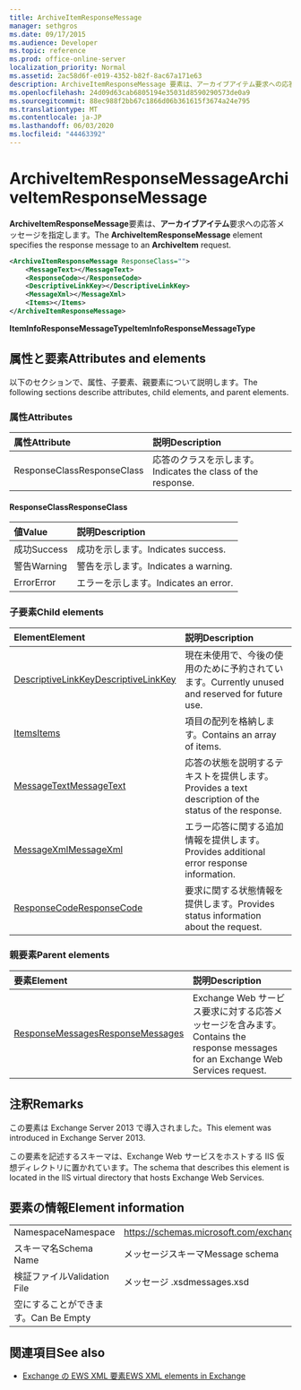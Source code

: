 ```yaml
---
title: ArchiveItemResponseMessage
manager: sethgros
ms.date: 09/17/2015
ms.audience: Developer
ms.topic: reference
ms.prod: office-online-server
localization_priority: Normal
ms.assetid: 2ac58d6f-e019-4352-b82f-8ac67a171e63
description: ArchiveItemResponseMessage 要素は、アーカイブアイテム要求への応答メッセージを指定します。
ms.openlocfilehash: 24d09d63cab6805194e35031d8590290573de0a9
ms.sourcegitcommit: 88ec988f2bb67c1866d06b361615f3674a24e795
ms.translationtype: MT
ms.contentlocale: ja-JP
ms.lasthandoff: 06/03/2020
ms.locfileid: "44463392"
---
```

# <a name="archiveitemresponsemessage"></a><span data-ttu-id="45e0c-103">ArchiveItemResponseMessage</span><span class="sxs-lookup"><span data-stu-id="45e0c-103">ArchiveItemResponseMessage</span></span>

<span data-ttu-id="45e0c-104">**ArchiveItemResponseMessage**要素は、**アーカイブアイテム**要求への応答メッセージを指定します。</span><span class="sxs-lookup"><span data-stu-id="45e0c-104">The **ArchiveItemResponseMessage** element specifies the response message to an **ArchiveItem** request.</span></span> 
  
```XML
<ArchiveItemResponseMessage ResponseClass="">
    <MessageText></MessageText>
    <ResponseCode></ResponseCode>
    <DescriptiveLinkKey></DescriptiveLinkKey>
    <MessageXml></MessageXml>
    <Items></Items>
</ArchiveItemResponseMessage>
```

 <span data-ttu-id="45e0c-105">**ItemInfoResponseMessageType**</span><span class="sxs-lookup"><span data-stu-id="45e0c-105">**ItemInfoResponseMessageType**</span></span>
## <a name="attributes-and-elements"></a><span data-ttu-id="45e0c-106">属性と要素</span><span class="sxs-lookup"><span data-stu-id="45e0c-106">Attributes and elements</span></span>

<span data-ttu-id="45e0c-107">以下のセクションで、属性、子要素、親要素について説明します。</span><span class="sxs-lookup"><span data-stu-id="45e0c-107">The following sections describe attributes, child elements, and parent elements.</span></span>
  
### <a name="attributes"></a><span data-ttu-id="45e0c-108">属性</span><span class="sxs-lookup"><span data-stu-id="45e0c-108">Attributes</span></span>

|<span data-ttu-id="45e0c-109">**属性**</span><span class="sxs-lookup"><span data-stu-id="45e0c-109">**Attribute**</span></span>|<span data-ttu-id="45e0c-110">**説明**</span><span class="sxs-lookup"><span data-stu-id="45e0c-110">**Description**</span></span>|
|:-----|:-----|
|<span data-ttu-id="45e0c-111">ResponseClass</span><span class="sxs-lookup"><span data-stu-id="45e0c-111">ResponseClass</span></span>  <br/> |<span data-ttu-id="45e0c-112">応答のクラスを示します。</span><span class="sxs-lookup"><span data-stu-id="45e0c-112">Indicates the class of the response.</span></span>  <br/> |
   
#### <a name="responseclass"></a><span data-ttu-id="45e0c-113">ResponseClass</span><span class="sxs-lookup"><span data-stu-id="45e0c-113">ResponseClass</span></span>

|<span data-ttu-id="45e0c-114">**値**</span><span class="sxs-lookup"><span data-stu-id="45e0c-114">**Value**</span></span>|<span data-ttu-id="45e0c-115">**説明**</span><span class="sxs-lookup"><span data-stu-id="45e0c-115">**Description**</span></span>|
|:-----|:-----|
|<span data-ttu-id="45e0c-116">成功</span><span class="sxs-lookup"><span data-stu-id="45e0c-116">Success</span></span>  <br/> |<span data-ttu-id="45e0c-117">成功を示します。</span><span class="sxs-lookup"><span data-stu-id="45e0c-117">Indicates success.</span></span>  <br/> |
|<span data-ttu-id="45e0c-118">警告</span><span class="sxs-lookup"><span data-stu-id="45e0c-118">Warning</span></span>  <br/> |<span data-ttu-id="45e0c-119">警告を示します。</span><span class="sxs-lookup"><span data-stu-id="45e0c-119">Indicates a warning.</span></span>  <br/> |
|<span data-ttu-id="45e0c-120">Error</span><span class="sxs-lookup"><span data-stu-id="45e0c-120">Error</span></span>  <br/> |<span data-ttu-id="45e0c-121">エラーを示します。</span><span class="sxs-lookup"><span data-stu-id="45e0c-121">Indicates an error.</span></span>  <br/> |
   
### <a name="child-elements"></a><span data-ttu-id="45e0c-122">子要素</span><span class="sxs-lookup"><span data-stu-id="45e0c-122">Child elements</span></span>

|<span data-ttu-id="45e0c-123">**Element**</span><span class="sxs-lookup"><span data-stu-id="45e0c-123">**Element**</span></span>|<span data-ttu-id="45e0c-124">**説明**</span><span class="sxs-lookup"><span data-stu-id="45e0c-124">**Description**</span></span>|
|:-----|:-----|
|[<span data-ttu-id="45e0c-125">DescriptiveLinkKey</span><span class="sxs-lookup"><span data-stu-id="45e0c-125">DescriptiveLinkKey</span></span>](descriptivelinkkey.md) <br/> |<span data-ttu-id="45e0c-126">現在未使用で、今後の使用のために予約されています。</span><span class="sxs-lookup"><span data-stu-id="45e0c-126">Currently unused and reserved for future use.</span></span>  <br/> |
|[<span data-ttu-id="45e0c-127">Items</span><span class="sxs-lookup"><span data-stu-id="45e0c-127">Items</span></span>](items.md) <br/> |<span data-ttu-id="45e0c-128">項目の配列を格納します。</span><span class="sxs-lookup"><span data-stu-id="45e0c-128">Contains an array of items.</span></span>  <br/> |
|[<span data-ttu-id="45e0c-129">MessageText</span><span class="sxs-lookup"><span data-stu-id="45e0c-129">MessageText</span></span>](messagetext.md) <br/> |<span data-ttu-id="45e0c-130">応答の状態を説明するテキストを提供します。</span><span class="sxs-lookup"><span data-stu-id="45e0c-130">Provides a text description of the status of the response.</span></span>  <br/> |
|[<span data-ttu-id="45e0c-131">MessageXml</span><span class="sxs-lookup"><span data-stu-id="45e0c-131">MessageXml</span></span>](messagexml.md) <br/> |<span data-ttu-id="45e0c-132">エラー応答に関する追加情報を提供します。</span><span class="sxs-lookup"><span data-stu-id="45e0c-132">Provides additional error response information.</span></span>  <br/> |
|[<span data-ttu-id="45e0c-133">ResponseCode</span><span class="sxs-lookup"><span data-stu-id="45e0c-133">ResponseCode</span></span>](responsecode.md) <br/> |<span data-ttu-id="45e0c-134">要求に関する状態情報を提供します。</span><span class="sxs-lookup"><span data-stu-id="45e0c-134">Provides status information about the request.</span></span>  <br/> |
   
### <a name="parent-elements"></a><span data-ttu-id="45e0c-135">親要素</span><span class="sxs-lookup"><span data-stu-id="45e0c-135">Parent elements</span></span>

|<span data-ttu-id="45e0c-136">**要素**</span><span class="sxs-lookup"><span data-stu-id="45e0c-136">**Element**</span></span>|<span data-ttu-id="45e0c-137">**説明**</span><span class="sxs-lookup"><span data-stu-id="45e0c-137">**Description**</span></span>|
|:-----|:-----|
|[<span data-ttu-id="45e0c-138">ResponseMessages</span><span class="sxs-lookup"><span data-stu-id="45e0c-138">ResponseMessages</span></span>](responsemessages.md) <br/> |<span data-ttu-id="45e0c-139">Exchange Web サービス要求に対する応答メッセージを含みます。</span><span class="sxs-lookup"><span data-stu-id="45e0c-139">Contains the response messages for an Exchange Web Services request.</span></span>  <br/> |
   
## <a name="remarks"></a><span data-ttu-id="45e0c-140">注釈</span><span class="sxs-lookup"><span data-stu-id="45e0c-140">Remarks</span></span>

<span data-ttu-id="45e0c-141">この要素は Exchange Server 2013 で導入されました。</span><span class="sxs-lookup"><span data-stu-id="45e0c-141">This element was introduced in Exchange Server 2013.</span></span>
  
<span data-ttu-id="45e0c-142">この要素を記述するスキーマは、Exchange Web サービスをホストする IIS 仮想ディレクトリに置かれています。</span><span class="sxs-lookup"><span data-stu-id="45e0c-142">The schema that describes this element is located in the IIS virtual directory that hosts Exchange Web Services.</span></span>
  
## <a name="element-information"></a><span data-ttu-id="45e0c-143">要素の情報</span><span class="sxs-lookup"><span data-stu-id="45e0c-143">Element information</span></span>

|||
|:-----|:-----|
|<span data-ttu-id="45e0c-144">Namespace</span><span class="sxs-lookup"><span data-stu-id="45e0c-144">Namespace</span></span>  <br/> |https://schemas.microsoft.com/exchange/services/2006/messages  <br/> |
|<span data-ttu-id="45e0c-145">スキーマ名</span><span class="sxs-lookup"><span data-stu-id="45e0c-145">Schema Name</span></span>  <br/> |<span data-ttu-id="45e0c-146">メッセージスキーマ</span><span class="sxs-lookup"><span data-stu-id="45e0c-146">Message schema</span></span>  <br/> |
|<span data-ttu-id="45e0c-147">検証ファイル</span><span class="sxs-lookup"><span data-stu-id="45e0c-147">Validation File</span></span>  <br/> |<span data-ttu-id="45e0c-148">メッセージ .xsd</span><span class="sxs-lookup"><span data-stu-id="45e0c-148">messages.xsd</span></span>  <br/> |
|<span data-ttu-id="45e0c-149">空にすることができます。</span><span class="sxs-lookup"><span data-stu-id="45e0c-149">Can Be Empty</span></span>  <br/> ||
   
## <a name="see-also"></a><span data-ttu-id="45e0c-150">関連項目</span><span class="sxs-lookup"><span data-stu-id="45e0c-150">See also</span></span>

- [<span data-ttu-id="45e0c-151">Exchange の EWS XML 要素</span><span class="sxs-lookup"><span data-stu-id="45e0c-151">EWS XML elements in Exchange</span></span>](ews-xml-elements-in-exchange.md)

